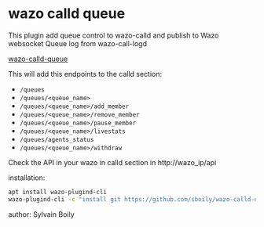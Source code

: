 # wazo calld queue 

This plugin add queue control to wazo-calld and publish to Wazo websocket Queue log from wazo-call-logd

[wazo-calld-queue](https://github.com/sboily/wazo-calld-queue) 

This will add this endpoints to the calld section:
* ``/queues``
* ``/queues/<queue_name>``
* ``/queues/<queue_name>/add_member``
* ``/queues/<queue_name>/remove_member``
* ``/queues/<queue_name>/pause_member``
* ``/queues/<queue_name>/livestats``
* ``/queues/agents_status``
* ``/queues/<queue_name>/withdraw``

Check the API in your wazo in calld section in http://wazo_ip/api

installation:

```bash
apt install wazo-plugind-cli
wazo-plugind-cli -c "install git https://github.com/sboily/wazo-calld-queue"
```

author: Sylvain Boily
